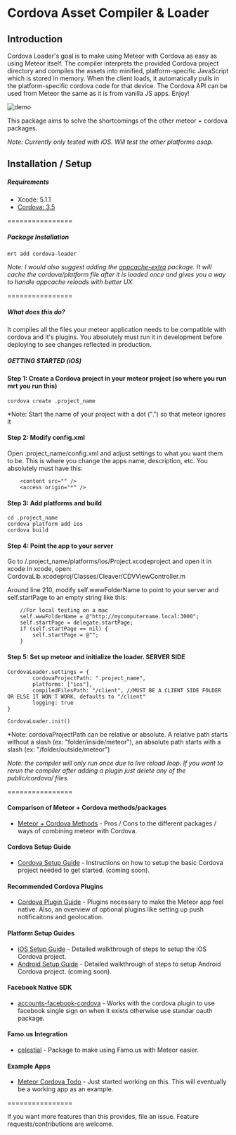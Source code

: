 Cordova Asset Compiler & Loader
================

## Introduction

Cordova Loader's goal is to make using Meteor with Cordova as easy as using Meteor itself. The compiler interprets the provided Cordova project directory and compiles the assets into minified, platform-specific JavaScript which is stored in memory. When the client loads, it automatically pulls in the platform-specific cordova code for that device. The Cordova API can be used from Meteor the same as it is from vanilla JS apps. Enjoy!

![demo](http://cl.ly/image/29231q3f0N46/Image%202014-06-30%20at%2010.40.07%20AM.png)

This package aims to solve the shortcomings of the other meteor + cordova packages. 

*Note: Currently only tested with iOS. Will test the other platforms asap.*


## Installation / Setup

##### Requirements
* Xcode: 5.1.1
* [Cordova: 3.5](http://cordova.apache.org/)

================

##### Package Installation
````
mrt add cordova-loader
````
*Note: I would also suggest adding the [appcache-extra](http://github.com/andrewreedy/meteor-appcache-extra) package. It will cache the cordova/platform file after it is loaded once and gives you a way to handle appcache reloads with better UX.*

================

##### What does this do?
It compiles all the files your meteor application needs to be compatible with cordova and it's plugins. You absolutely must run it in development before deploying to see changes reflected in production.


##### GETTING STARTED (iOS)
#### Step 1: Create a Cordova project in your meteor project (so where you run mrt you run this)
````
cordova create .project_name
````
*Note: Start the name of your project with a dot (".") so that meteor ignores it


#### Step 2: Modify config.xml
Open .project_name/config.xml and adjust settings to what you want them to be. This is where you change the apps name, description, etc. You absolutely must have this:
````
	<content src="" />
	<access origin="*" />
````

#### Step 3: Add platforms and build
````
cd .project_name
cordova platform add ios
cordova build
````


#### Step 4: Point the app to your server
Go to /.project_name/platforms/ios/Project.xcodeproject and open it in xcode
In xcode, open: CordovaLib.xcodeproj/Classes/Cleaver/CDVViewController.m

Around line 210, modify self.wwwFolderName to point to your server and self.startPage to an empty string like this:
````
	//For local testing on a mac
    self.wwwFolderName = @"http://mycomputername.local:3000";
    self.startPage = delegate.startPage;
    if (self.startPage == nil) {
        self.startPage = @"";
    }
````

#### Step 5: Set up meteor and initialize the loader. SERVER SIDE
````
CordovaLoader.settings = {
		cordovaProjectPath: ".project_name",
		platforms: ["ios"],
		compiledFilesPath: "/client", //MUST BE A CLIENT SIDE FOLDER OR ELSE IT WON'T WORK, defaults to "/client"
		logging: true
}

CordovaLoader.init()
````
*Note: cordovaProjectPath can be relative or absolute. A relative path starts without a slash (ex: "folder/inside/meteor"), an absolute path starts with a slash (ex: "/folder/outside/meteor")




*Note: the compiler will only run once due to live reload loop. If you want to rerun the compiler after adding a plugin just delete any of the public/cordova/ files.*

================

#### Comparison of Meteor + Cordova methods/packages
* [Meteor + Cordova Methods](https://github.com/andrewreedy/meteor-cordova-loader/wiki/Meteor---Cordova-Methods) - Pros / Cons to the different packages / ways of combining meteor with Cordova.

#### Cordova Setup Guide
* [Cordova Setup Guide](https://github.com/andrewreedy/meteor-cordova-loader/wiki/Cordova-Setup) - Instructions on how to setup the basic Cordova project needed to get started. (coming soon).

#### Recommended Cordova Plugins
* [Cordova Plugin Guide](https://github.com/andrewreedy/meteor-cordova-loader/wiki/Cordova-Plugins) - Plugins necessary to make the Meteor app feel native. Also, an overview of optional plugins like setting up push notificaitons and geolocation.

#### Platform Setup Guides
* [iOS Setup Guide](https://github.com/andrewreedy/meteor-cordova-loader/wiki/iOS-Setup) - Detailed walkthrough of steps to setup the iOS Cordova project.
* [Android Setup Guide](https://github.com/andrewreedy/meteor-cordova-loader/wiki/Anroid-Setup) - Detailed walkthrough of steps to setup Android Cordova project. (coming soon).

#### Facebook Native SDK
* [accounts-facebook-cordova](https://github.com/andrewreedy/meteor-accounts-facebook-cordova) - Works with the cordova plugin to use facebook single sign on when it exists otherwise use standar oauth package.

#### Famo.us Integration
* [celestial](https://github.com/andrewreedy/meteor-celestial) - Package to make using Famo.us with Meteor easier.

#### Example Apps
* [Meteor Cordova Todo](https://github.com/andrewreedy/meteor-cordova-todo) - Just started working on this. This will eventually be a working app as an example.

================

If you want more features than this provides, file an issue. Feature requests/contributions are welcome.
